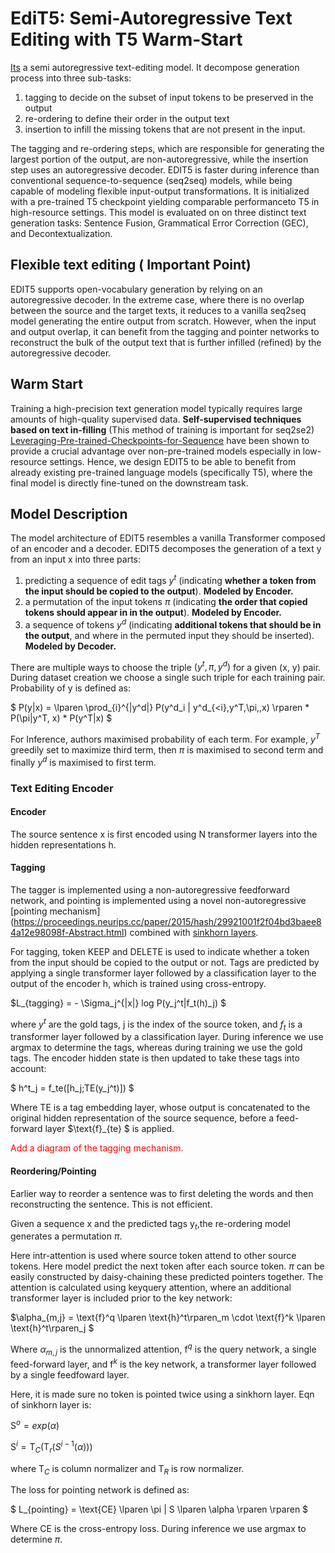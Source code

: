 # EdiT5: Semi-Autoregressive Text Editing with T5 Warm-Start

[Its](https://arxiv.org/pdf/2205.12209.pdf) a semi autoregressive text-editing model.
It decompose generation process into three sub-tasks:

1. tagging to decide on the subset of input tokens to be preserved in the output
2. re-ordering to define their order in the output text
3. insertion to infill the missing tokens that are not present in the input.

The tagging and re-ordering steps, which are responsible for generating the largest portion of the output, are non-autoregressive, while the insertion step uses an autoregressive decoder.
EDIT5 is faster during inference than conventional sequence-to-sequence (seq2seq) models, while being capable of modeling flexible input-output transformations.
It is initialized with a pre-trained T5 checkpoint yielding comparable performanceto T5 in high-resource settings.
This model is evaluated on on three distinct text generation tasks: Sentence Fusion, Grammatical Error Correction (GEC), and Decontextualization.

## Flexible text editing ( Important Point)

EDIT5 supports open-vocabulary generation by relying on an autoregressive decoder.
In the extreme case, where there is no overlap between the source and the target texts, it reduces to a vanilla seq2seq model generating the entire output from scratch.
However, when the input and output overlap, it can benefit from the tagging and pointer networks to reconstruct the bulk of the output text that is further infilled (refined) by the autoregressive decoder.

## Warm Start

Training a high-precision text generation model typically requires large amounts of high-quality supervised data.
**Self-supervised techniques based on text in-filling** (This method of training is important for seq2se2) [Leveraging-Pre-trained-Checkpoints-for-Sequence](https://direct.mit.edu/tacl/article/doi/10.1162/tacl_a_00313/96450/Leveraging-Pre-trained-Checkpoints-for-Sequence) have been shown to provide a crucial advantage over non-pre-trained models especially in low-resource settings.
Hence, we design EDIT5 to be able to benefit from already existing pre-trained language models (specifically T5), where the final model is directly fine-tuned on the downstream task.

## Model Description

The model architecture of EDIT5 resembles a vanilla Transformer composed of an encoder and a decoder. EDIT5 decomposes the generation of a text y from an input x into three parts:

1. predicting a sequence of edit tags $y^t$ (indicating **whether a token from the input should be copied to the output**). **Modeled by Encoder.**
2. a permutation of the input tokens $\pi$ (indicating **the order that copied tokens should appear in in the output**). **Modeled by Encoder.**
3. a sequence of tokens $y^d$ (indicating **additional tokens that should be in the output**, and where in the permuted input they should be inserted). **Modeled by Decoder.**

There are multiple ways to choose the triple $(y^t,\pi, y^d)$ for a given (x, y) pair. During dataset creation we choose a single such triple for each training pair. Probability of y is defined as:

$ P(y|x) = \lparen \prod_{i}^{|y^d|} P(y^d_i | y^d_{<i},y^T,\pi,,x) \rparen * P(\pi|y^T, x) * P(y^T|x) $ <br/>

For Inference, authors maximised probability of each term. For example, $y^T$ greedily set to maximize third term, then $\pi$ is maximised to second term and finally $y^d$ is maximised to first term.

### Text Editing Encoder

#### Encoder

The source sentence x is first encoded using N transformer layers into the hidden representations h.

#### Tagging

The tagger is implemented using a non-autoregressive feedforward network, and pointing is implemented using a novel non-autoregressive [pointing mechanism] (https://proceedings.neurips.cc/paper/2015/hash/29921001f2f04bd3baee84a12e98098f-Abstract.html) combined with [sinkhorn layers](https://openreview.net/forum?id=Byt3oJ-0W).

For tagging, token KEEP and DELETE is used to indicate whether a token from the input should be copied to the output or not. Tags are predicted by applying a single transformer layer followed by a classification layer to the output of the encoder h, which is trained using cross-entropy.

$L_{tagging} = - \Sigma_j^{|x|} log P(y_j^t|f_t(h)_j) $

where $y^t$ are the gold tags, j is the index of the source token, and $f_t$ is a transformer layer followed by a classification layer.
During inference we use argmax to determine the tags, whereas during training we use the gold tags.
The encoder hidden state is then updated to take these tags into account:

$ h^t_j = f_te([h_j;TE(y_j^t)]) $ <br/>

Where TE is a tag embedding layer, whose output is concatenated to the original hidden representation of the source sequence, before a feed-forward layer $\text{f}_{te} $ is applied.

<span style="color:red">Add a diagram of the tagging mechanism.</span>

#### Reordering/Pointing

Earlier way to reorder a sentence was to first deleting the words and then reconstructing the sentence. This is not efficient.

Given a sequence x and the predicted tags $\text{y}_t$,the re-ordering model generates a permutation $\pi$.

Here intr-attention is used where source token attend to other source tokens. Here model predict the next token after each source token. $\pi$ can be easily constructed by daisy-chaining these predicted pointers together.
The attention is calculated using keyquery attention, where an additional transformer layer is included prior to the key network:

$\alpha_{m,j} = \text{f}^q \lparen \text{h}^t\rparen_m \cdot \text{f}^k \lparen \text{h}^t\rparen_j $

Where $\alpha_{m,j}$ is the unnormalized attention, $\text{f}^q$ is the query network, a single feed-forward layer, and $\text{f}^k$ is the key network, a transformer layer followed by a single feedfoward layer.

Here, it is made sure no token is pointed twice using a sinkhorn layer. Eqn of sinkhorn layer is:

$\text{S}^o = exp \lparen \alpha \rparen$

$\text{S}^i = \text{T}_C \lparen \text{T}_r \lparen S^{i-1} \lparen \alpha \rparen \rparen \rparen$

where $\text{T}_C$ is column normalizer and $\text{T}_R$ is row normalizer.

The loss for pointing network is defined as:

$ L_{pointing} = \text{CE} \lparen \pi | S \lparen \alpha \rparen \rparen $

Where CE is the cross-entropy loss. During inference we use argmax to determine $\pi$.
